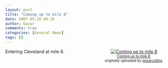 ```yaml
---
layout: post
title: "Coming up to mile 8"
date: 2007-05-20 08:26
author: Gozar
comments: true
categories: [General News]
tags: []
---
```

<style type="text/css">
.flickr-photo { }
.flickr-frame {	float: right; text-align: center; margin-left: 15px; margin-bottom: 15px; }
.flickr-caption { font-size: 0.8em; margin-top: 0px; }
</style>

<div class="flickr-frame">
	<a href="http://www.flickr.com/photos/10534586@N00/505754375/" title="photo sharing"><img src="http://farm1.static.flickr.com/232/505754375_7d524d23fc_m.jpg" class="flickr-photo" alt="Coming up to mile 8" /></a><br />
	<span class="flickr-caption">
		<a href="http://www.flickr.com/photos/10534586@N00/505754375/">Coming up to mile 8</a>,<br /> originally uploaded by <a href="http://www.flickr.com/people/10534586@N00/">gozarcollins</a>.
	</span>
</div>
Entering Cleveland at mile 8.
<br clear="all" />
